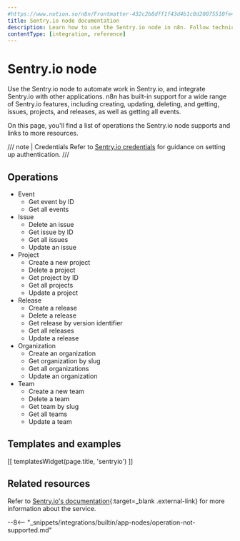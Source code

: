 ```yaml
---
#https://www.notion.so/n8n/Frontmatter-432c2b8dff1f43d4b1c8d20075510fe4
title: Sentry.io node documentation
description: Learn how to use the Sentry.io node in n8n. Follow technical documentation to integrate Sentry.io node into your workflows.
contentType: [integration, reference]
---
```


# Sentry.io node

Use the Sentry.io node to automate work in Sentry.io, and integrate Sentry.io with other applications. n8n has built-in support for a wide range of Sentry.io features, including creating, updating, deleting, and getting, issues, projects, and releases, as well as getting all events.

On this page, you'll find a list of operations the Sentry.io node supports and links to more resources.

/// note | Credentials
Refer to [Sentry.io credentials](/integrations/builtin/credentials/sentryio/) for guidance on setting up authentication. 
///

## Operations

* Event
    * Get event by ID
    * Get all events
* Issue
    * Delete an issue
    * Get issue by ID
    * Get all issues
    * Update an issue
* Project
    * Create a new project
    * Delete a project
    * Get project by ID
    * Get all projects
    * Update a project
* Release
    * Create a release
    * Delete a release
    * Get release by version identifier
    * Get all releases
    * Update a release
* Organization
    * Create an organization
    * Get organization by slug
    * Get all organizations
    * Update an organization
* Team
    * Create a new team
    * Delete a team
    * Get team by slug
    * Get all teams
    * Update a team

## Templates and examples

<!-- see https://www.notion.so/n8n/Pull-in-templates-for-the-integrations-pages-37c716837b804d30a33b47475f6e3780 -->
[[ templatesWidget(page.title, 'sentryio') ]]

## Related resources

Refer to [Sentry.io's documentation](https://docs.sentry.io/api/){:target=_blank .external-link} for more information about the service.

--8<-- "_snippets/integrations/builtin/app-nodes/operation-not-supported.md"
